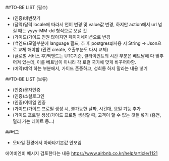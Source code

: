##TO-BE LIST (필수)

- (인증)비번찾기
- (달력)달력 locale에 따라서 언어 변경 및 value값 변경, 하지만 action에서 url 넘길 때는 yyyy-MM-dd 형식으로 보낼 것
- (가이드)가이드 인원 많아지면 페이지네이션으로 변경
- (백엔드)모델부분에 language 필드, 추 후 postgresql사용 시 String -> Json으로 교체 해야함 (관련 create, 호출부분도 다시 교체)
- (글로벌 서비스 후)백엔드는 UTC기준, 클라이언트의 시간 부분은 베트남에 다 맞추어져 있는데, 이를 베트남이 아니라 각 로컬 국가에 맞게 바꾸어야함.
- (예약)예약 하는 부분에서, 가이드 존중하고, 성희롱 하지 말라는 내용 넣기

##TO-BE LIST (보류)

- (인증)문자인증
- (인증)소셜로그인
- (인증)이메일 인증
- (가이드)가이드 프로필 생성 시, 불가능한 날짜, 시간대, 요일 기능 추가
- (가이드 프로필 생성)가이드 프로필 생성할 때, 고객이 할 수 없는 것들 넣기 (흡연, 멀리 가는 데이트 등...)

##버그

- 모바일 환경에서 아바타기본값 안보임

에어비엔비 메시지 검토한다는 내용
https://www.airbnb.co.kr/help/article/1121
